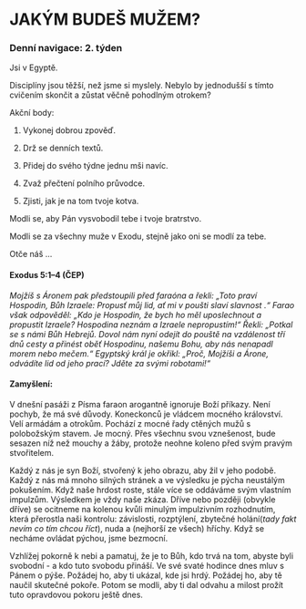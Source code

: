 # JAKÝM BUDEŠ MUŽEM?

### Denní navigace: 2. týden

Jsi v Egyptě.

Disciplíny jsou těžší, než jsme si myslely. Nebylo by jednodušší s tímto cvičením skončit a zůstat věčně pohodlným otrokem?

Akční body:
1. Vykonej dobrou zpověď.

2. Drž se denních textů.

3. Přidej do svého týdne jednu mši navíc.

4. Zvaž přečtení polního průvodce.

5. Zjisti, jak je na tom tvoje kotva.

Modli se, aby Pán vysvobodil tebe i tvoje bratrstvo.

Modli se za všechny muže v Exodu, stejně jako oni se modlí za tebe.

Otče náš …


#### Exodus 5:1–4 (ČEP)
*Mojžíš s Áronem pak předstoupili před faraóna a řekli: „Toto praví Hospodin, Bůh Izraele: Propusť můj lid, ať mi v poušti slaví slavnost .“ Farao však odpověděl: „Kdo je Hospodin, že bych ho měl uposlechnout a propustit Izraele? Hospodina neznám a Izraele nepropustím!“ Řekli: „Potkal se s námi Bůh Hebrejů. Dovol nám nyní odejít do pouště na vzdálenost tří dnů cesty a přinést oběť Hospodinu, našemu Bohu, aby nás nenapadl morem nebo mečem.“ Egyptský král je okřikl: „Proč, Mojžíši a Árone, odvádíte lid od jeho prací? Jděte za svými robotami!“*

#### Zamyšlení:
V dnešní pasáži z Písma faraon arogantně ignoruje Boží příkazy. Není pochyb, že má své důvody. Koneckonců je vládcem mocného království. Velí armádám a otrokům. Pochází z mocné řady ctěných mužů s polobožským stavem. Je mocný. Přes všechnu svou vznešenost, bude sesazen níž než mouchy a žáby, protože neohne koleno před svým pravým stvořitelem.

Každý z nás je syn Boží, stvořený k jeho obrazu, aby žil v jeho podobě. Každý z nás má mnoho silných stránek a ve výsledku je pýcha neustálým pokušením. Když naše hrdost roste, stále více se oddáváme svým vlastním impulzům. Výsledkem je vždy naše zkáza. Dříve nebo později (obvykle dříve) se ocitneme na kolenou kvůli minulým impulzivním rozhodnutím, která přerostla naši kontrolu: závislosti, rozptýlení, zbytečné holání(*tady fakt nevím co tím chcou říct*), nuda a (nejhorší ze všech) hříchy. Když se necháme ovládat pýchou, jsme bezmocní.

Vzhlížej pokorně k nebi a pamatuj, že je to Bůh, kdo trvá na tom, abyste byli svobodní - a kdo tuto svobodu přináší. Ve své svaté hodince dnes mluv s Pánem o pýše. Požádej ho, aby ti ukázal, kde jsi hrdý. Požádej ho, aby tě naučil skutečné pokoře. Potom se modli, aby ti dal odvahu a milost prožít tuto opravdovou pokoru ještě dnes.
